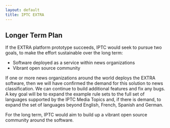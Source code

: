 ```yaml
---
layout: default
title: IPTC EXTRA
---
```

## Longer Term Plan

If the EXTRA platform prototype succeeds, IPTC would seek to pursue two goals, to make the effort sustainable over the long term:
* Software deployed as a service within news organizations
* Vibrant open source community

If one or more news organizations around the world deploys the EXTRA software, then we will have confirmed the demand for this solution to news classification. We can continue to build additional features and fix any bugs. A key goal will be to expand the example rule sets to the full set of languages supported by the IPTC Media Topics and, if there is demand, to expand the set of languages beyond English, French, Spanish and German.

For the long term, IPTC would aim to build up a vibrant open source community around the software.
